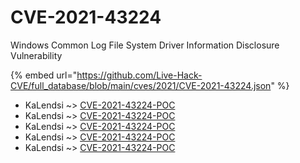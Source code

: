 # CVE-2021-43224

Windows Common Log File System Driver Information Disclosure Vulnerability

{% embed url="https://github.com/Live-Hack-CVE/full_database/blob/main/cves/2021/CVE-2021-43224.json" %}


* KaLendsi ~> [CVE-2021-43224-POC](https://www.alice-snow.ru/2021/database/cve-2021-43224/cve-2021-43224-poc-kalendsi)
* KaLendsi ~> [CVE-2021-43224-POC](https://www.alice-snow.ru/2021/database/cve-2021-43224/cve-2021-43224-poc-kalendsi)
* KaLendsi ~> [CVE-2021-43224-POC](https://www.alice-snow.ru/2021/database/cve-2021-43224/cve-2021-43224-poc-kalendsi)
* KaLendsi ~> [CVE-2021-43224-POC](https://www.alice-snow.ru/2021/database/cve-2021-43224/cve-2021-43224-poc-kalendsi)
* KaLendsi ~> [CVE-2021-43224-POC](https://www.alice-snow.ru/2021/database/cve-2021-43224/cve-2021-43224-poc-kalendsi)